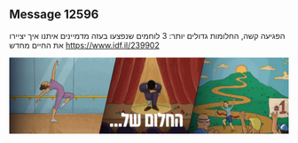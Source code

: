 ## Message 12596

הפגיעה קשה, החלומות גדולים יותר:
3 לוחמים שנפצעו בעזה מדמיינים איתנו איך יציירו את החיים מחדש
https://www.idf.il/239902

![Photo](12596/12596_photo.jpg)
